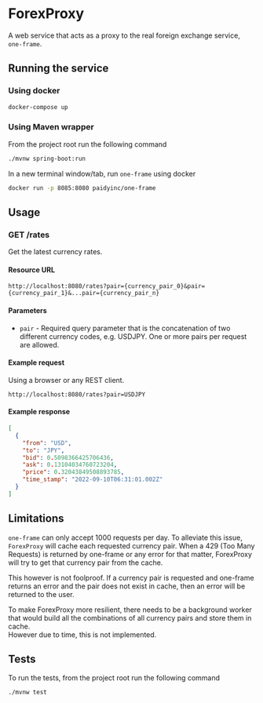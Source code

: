 # ForexProxy
A web service that acts as a proxy to the real foreign exchange service, `one-frame`.

## Running the service
### Using docker
```bash
docker-compose up
```

### Using Maven wrapper
From the project root run the following command
```bash
./mvnw spring-boot:run
```

In a new terminal window/tab, run `one-frame` using docker
```bash
docker run -p 8085:8080 paidyinc/one-frame
```

## Usage
### GET /rates
Get the latest currency rates.

#### Resource URL
```
http://localhost:8080/rates?pair={currency_pair_0}&pair={currency_pair_1}&...pair={currency_pair_n}
```

#### Parameters
- `pair` - Required query parameter that is the concatenation of two different currency codes, e.g. USDJPY. One or more pairs per request are allowed.

#### Example request
Using a browser or any REST client.
```
http://localhost:8080/rates?pair=USDJPY
```

#### Example response
```json
[
  {
    "from": "USD",
    "to": "JPY",
    "bid": 0.5098366425706436,
    "ask": 0.13104034760723204,
    "price": 0.32043849508893785,
    "time_stamp": "2022-09-10T06:31:01.002Z"
  }
]
```

## Limitations
`one-frame` can only accept 1000 requests per day. To alleviate this issue, `ForexProxy` will cache each requested currency pair. When a 429 (Too Many Requests) is returned by one-frame or any error for that matter, ForexProxy will try to get that currency pair from the cache.

This however is not foolproof. If a currency pair is requested and one-frame returns an error and the pair does not exist in cache, then an error will be returned to the user.

To make ForexProxy more resilient, there needs to be a background worker that would build all the combinations of all currency pairs and store them in cache.  
However due to time, this is not implemented.

## Tests
To run the tests, from the project root run the following command
```bash
./mvnw test
```
